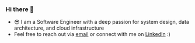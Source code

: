 ### Hi there 👋

- 😎 I am a Software Engineer with a deep passion for system design, data architecture, and cloud infrastructure
- Feel free to reach out via [email](mailto:alfrendos72@gmail.com) or connect with me on [LinkedIn](https://www.linkedin.com/in/alfrendo-silalahi) :)
